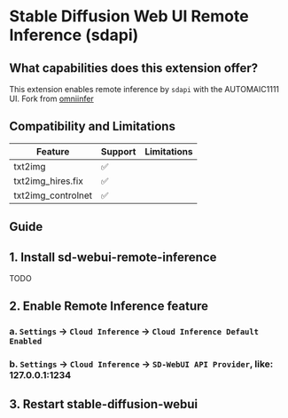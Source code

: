 # Stable Diffusion Web UI Remote Inference (sdapi)


## What capabilities does this extension offer?

This extension enables remote inference by `sdapi` with the AUTOMAIC1111 UI.
Fork from [omniinfer](https://github.com/omniinfer/sd-webui-cloud-inference)


## Compatibility and Limitations

| Feature                    | Support | Limitations |
| -------------------------- | ------- | ----------- |
| txt2img                    | ✅       |             |
| txt2img_hires.fix          | ✅       |             |
| txt2img_controlnet         | ✅       |             |


## Guide
## 1. Install sd-webui-remote-inference

TODO


## 2. Enable Remote Inference feature
### a. `Settings` -> `Cloud Inference` -> `Cloud Inference Default Enabled`


### b. `Settings` -> `Cloud Inference` -> `SD-WebUI API Provider`, like: 127.0.0.1:1234


## 3. Restart stable-diffusion-webui

